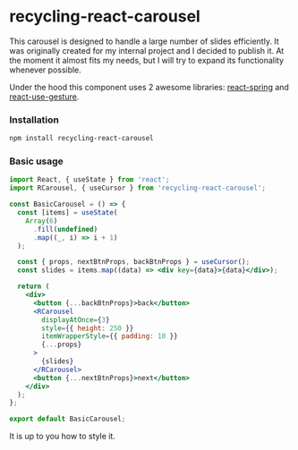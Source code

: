 # recycling-react-carousel

This carousel is designed to handle a large number of slides efficiently. It was originally created for my internal project and I decided to publish it. At the moment it almost fits my needs, but I will try to expand its functionality whenever possible.

Under the hood this component uses 2 awesome libraries: [react-spring](https://github.com/react-spring/react-spring) and [react-use-gesture](https://github.com/pmndrs/react-use-gesture).

### Installation

```bash
npm install recycling-react-carousel
```

### Basic usage

```jsx
import React, { useState } from 'react';
import RCarousel, { useCursor } from 'recycling-react-carousel';

const BasicCarousel = () => {
  const [items] = useState(
    Array(6)
      .fill(undefined)
      .map((_, i) => i + 1)
  );

  const { props, nextBtnProps, backBtnProps } = useCursor();
  const slides = items.map((data) => <div key={data}>{data}</div>);

  return (
    <div>
      <button {...backBtnProps}>back</button>
      <RCarousel
        displayAtOnce={3}
        style={{ height: 250 }}
        itemWrapperStyle={{ padding: 10 }}
        {...props}
      >
        {slides}
      </RCarousel>
      <button {...nextBtnProps}>next</button>
    </div>
  );
};

export default BasicCarousel;
```

It is up to you how to style it.